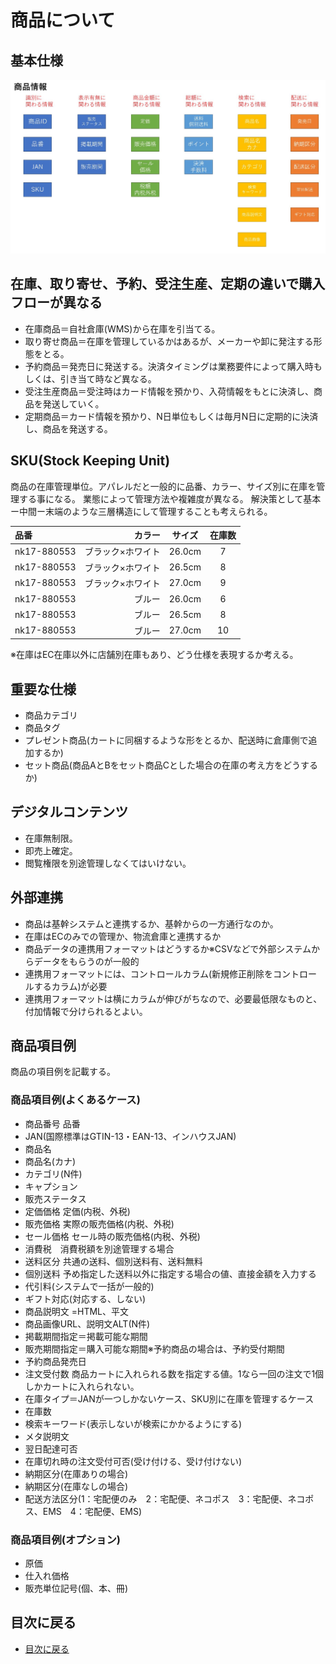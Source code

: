 # 商品について

## 基本仕様
![商品基本仕様](media/product.jpg)


## 在庫、取り寄せ、予約、受注生産、定期の違いで購入フローが異なる
- 在庫商品＝自社倉庫(WMS)から在庫を引当てる。
- 取り寄せ商品＝在庫を管理しているかはあるが、メーカーや卸に発注する形態をとる。
- 予約商品＝発売日に発送する。決済タイミングは業務要件によって購入時もしくは、引き当て時など異なる。
- 受注生産商品＝受注時はカード情報を預かり、入荷情報をもとに決済し、商品を発送していく。
- 定期商品＝カード情報を預かり、N日単位もしくは毎月N日に定期的に決済し、商品を発送する。


## SKU(Stock Keeping Unit)
商品の在庫管理単位。アパレルだと一般的に品番、カラー、サイズ別に在庫を管理する事になる。
業態によって管理方法や複雑度が異なる。
解決策として基本ー中間ー末端のような三層構造にして管理することも考えられる。

| 品番 | カラー | サイズ | 在庫数 |
|:-----------|------------:|:------------:|:------------:|
| nk17-880553| ブラック×ホワイト | 26.0cm | 7 |
| nk17-880553| ブラック×ホワイト | 26.5cm | 8 |
| nk17-880553| ブラック×ホワイト | 27.0cm | 9 |
| nk17-880553| ブルー | 26.0cm | 6 |
| nk17-880553| ブルー | 26.5cm | 8 |
| nk17-880553| ブルー | 27.0cm | 10 |
※在庫はEC在庫以外に店舗別在庫もあり、どう仕様を表現するか考える。


## 重要な仕様
- 商品カテゴリ
- 商品タグ
- プレゼント商品(カートに同梱するような形をとるか、配送時に倉庫側で追加するか)
- セット商品(商品AとBをセット商品Cとした場合の在庫の考え方をどうするか)


## デジタルコンテンツ
- 在庫無制限。
- 即売上確定。
- 閲覧権限を別途管理しなくてはいけない。


## 外部連携
- 商品は基幹システムと連携するか、基幹からの一方通行なのか。
- 在庫はECのみでの管理か、物流倉庫と連携するか
- 商品データの連携用フォーマットはどうするか※CSVなどで外部システムからデータをもらうのが一般的
- 連携用フォーマットには、コントロールカラム(新規修正削除をコントロールするカラム)が必要
- 連携用フォーマットは横にカラムが伸びがちなので、必要最低限なものと、付加情報で分けられるとよい。


## 商品項目例
商品の項目例を記載する。


### 商品項目例(よくあるケース)
- 商品番号	品番
- JAN(国際標準はGTIN-13・EAN-13、インハウスJAN)
- 商品名
- 商品名(カナ)
- カテゴリ(N件)
- キャプション	
- 販売ステータス
- 定価価格	定価(内税、外税)
- 販売価格	実際の販売価格(内税、外税)
- セール価格	セール時の販売価格(内税、外税)
- 消費税　消費税額を別途管理する場合	
- 送料区分	共通の送料、個別送料有、送料無料
- 個別送料	予め指定した送料以外に指定する場合の値、直接金額を入力する
- 代引料(システムで一括が一般的)
- ギフト対応(対応する、しない)
- 商品説明文	=HTML、平文
- 商品画像URL、説明文ALT(N件)
- 掲載期間指定＝掲載可能な期間
- 販売期間指定＝購入可能な期間※予約商品の場合は、予約受付期間
- 予約商品発売日	
- 注文受付数	商品カートに入れられる数を指定する値。1なら一回の注文で1個しかカートに入れられない。
- 在庫タイプ＝JANが一つしかないケース、SKU別に在庫を管理するケース
- 在庫数	
- 検索キーワード(表示しないが検索にかかるようにする)
- メタ説明文
- 翌日配達可否
- 在庫切れ時の注文受付可否(受け付ける、受け付けない)
- 納期区分(在庫ありの場合)
- 納期区分(在庫なしの場合)
- 配送方法区分(1：宅配便のみ　2：宅配便、ネコポス　3：宅配便、ネコポス、EMS　4：宅配便、EMS)


### 商品項目例(オプション)
- 原価
- 仕入れ価格
- 販売単位記号(個、本、冊)


## 目次に戻る


- [目次に戻る](../Readme.md)

